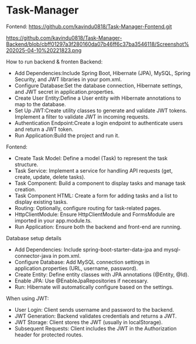 ﻿# Task-Manager

Fontend: https://github.com/kavindu0818/Task-Manager-Fontend.git

https://github.com/kavindu0818/Task-Manager-Backend/blob/cbff01297a3f280160da07b46ff6c37ba3546118/Screenshot%202025-04-10%20221823.png

How to run backend & fronten
Backend:
* Add Dependencies:Include Spring Boot, Hibernate (JPA), MySQL, Spring Security, and JWT libraries in your pom.xml.
* Configure Database:Set the database connection, Hibernate settings, and JWT secret in application.properties.
* Create User Entity:Define a User entity with Hibernate annotations to map to the database.
* Set Up JWT:Create utility classes to generate and validate JWT tokens. Implement a filter to validate JWT in incoming requests.
* Authentication Endpoint:Create a login endpoint to authenticate users and return a JWT token.
* Run Application:Build the project and run it.

Fontend:
* Create Task Model: Define a model (Task) to represent the task structure.
* Task Service: Implement a service for handling API requests (get, create, update, delete tasks).
* Task Component: Build a component to display tasks and manage task creation.
* Task Component HTML: Create a form for adding tasks and a list to display existing tasks.
* Routing: Optionally, configure routing for task-related pages.
* HttpClientModule: Ensure HttpClientModule and FormsModule are imported in your app.module.ts.
* Run Application: Ensure both the backend and front-end are running.


Database setup details
* Add Dependencies: Include spring-boot-starter-data-jpa and mysql-connector-java in pom.xml.
* Configure Database: Add MySQL connection settings in application.properties (URL, username, password).
* Create Entity: Define entity classes with JPA annotations (@Entity, @Id).
* Enable JPA: Use @EnableJpaRepositories if necessary.
* Run: Hibernate will automatically configure based on the settings.


When using JWT:
* User Login: Client sends username and password to the backend.
* JWT Generation: Backend validates credentials and returns a JWT.
* JWT Storage: Client stores the JWT (usually in localStorage).
* Subsequent Requests: Client includes the JWT in the Authorization header for protected routes.



